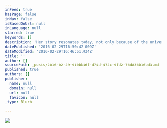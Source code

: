 ```yaml
---
inFeed: true
hasPage: false
inNav: false
isBasedOnUrl: null
inLanguage: null
starred: true
keywords: []
description: 'Her story resonates today, not only because of the universality of the family dysfunction but for what she represents in such a male-dominated society swept up in the fanatacism of close-minded beliefs.  In an era when Egypt was roiled by internal and external battles, Young Cleopatra brings the country together and proves to be as powerful a leader as any of her male counterparts.'
datePublished: '2016-02-29T16:50:42.009Z'
dateModified: '2016-02-29T16:46:51.034Z'
title: ''
author: []
sourcePath: _posts/2016-02-29-910bb46f-d74d-472c-9fd2-76d836b16bd3.md
published: true
authors: []
publisher:
  name: null
  domain: null
  url: null
  favicon: null
_type: Blurb

---
```

![](https://the-grid-user-content.s3-us-west-2.amazonaws.com/88b925d7-6f7b-4684-83b3-4842fc02c14a.JPG)